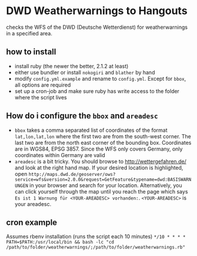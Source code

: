 # DWD Weatherwarnings to Hangouts

checks the WFS of the DWD (Deutsche Wetterdienst) for weatherwarnings in a specified area.

## how to install
- install ruby (the newer the better, 2.1.2 at least)
- either use bundler or install `nokogiri` and `blather` by hand
- modify `config.yml.example` and rename to `config.yml`. Except for `bbox`, all options are required
- set up a cron-job and make sure ruby has write access to the folder where the script lives

## How do i configure the `bbox` and `areadesc`
- `bbox` takes a comma separated list of coordinates of the format `lat,lon,lat,lon` where the first two are from the south-west corner. The last two are from the north east corner of the bounding box. Coordinates are in WGS84, EPSG 3857. Since the WFS only covers Germany, only coordinates within Germany are valid
- `areadesc` is a bit tricky. You should browse to http://wettergefahren.de/ and look at the right hand map. If your desired location is highlighted, open `http://maps.dwd.de/geoserver/ows?service=wfs&version=2.0.0&request=GetFeature&typename=dwd:BASISWARNUNGEN` in your browser and search for your location. Alternatively, you can click yourself through the map until you reach the page which says `Es ist 1 Warnung für <YOUR-AREADESC> vorhanden:`. `<YOUR-AREADESC>` is your areadesc.

## cron example
Assumes rbenv installation (runs the script each 10 minutes)
`*/10 * * * * PATH=$PATH:/usr/local/bin && bash -lc "cd /path/to/folder/weatherwarnings/;/path/to/folder/weatherwarnings.rb"`
